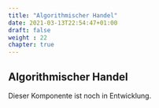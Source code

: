 ```yaml
---
title: "Algorithmischer Handel"
date: 2021-03-13T22:54:47+01:00
draft: false
weight : 22
chapter: true
---
```

## Algorithmischer Handel 
Dieser Komponente ist noch in Entwicklung.